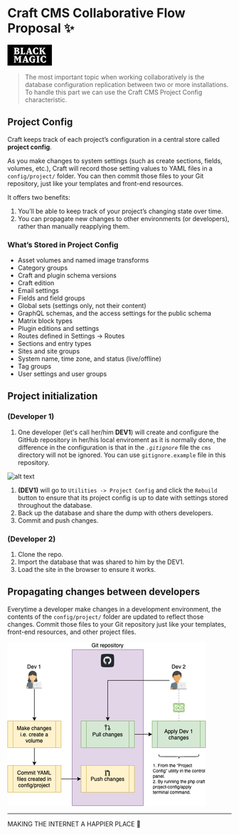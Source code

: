 # Craft CMS Collaborative Flow Proposal ✨
[![N|Solid](https://raw.githubusercontent.com/DianyelaMaldonado/email-base-layout/development/src/assets/BM-logo.png?token=AM5G2YUBVWL2PQKKHN3FG2LBNITGU)](https://heyblackmagic.com/)

> The most important topic when working collaboratively is the database configuration replication between two or more installations. To handle this part we can use the Craft CMS Project Config characteristic.

## Project Config
Craft keeps track of each project’s configuration in a central store called **project config**.

As you make changes to system settings (such as create sections, fields, volumes, etc.), Craft will record those setting values to YAML files in a `config/project/` folder. You can then commit those files to your Git repository, just like your templates and front-end resources.

It offers two benefits:

1. You’ll be able to keep track of your project’s changing state over time.
2. You can propagate new changes to other environments (or developers), rather than manually reapplying them.

### What’s Stored in Project Config
- Asset volumes and named image transforms
- Category groups
- Craft and plugin schema versions
- Craft edition
- Email settings
- Fields and field groups
- Global sets (settings only, not their content)
- GraphQL schemas, and the access settings for the public schema
- Matrix block types
- Plugin editions and settings
- Routes defined in Settings → Routes
- Sections and entry types
- Sites and site groups
- System name, time zone, and status (live/offline)
- Tag groups
- User settings and user groups

## Project initialization
### (Developer 1)
1. One developer (let's call her/him **DEV1**) will create and configure the GitHub repository in her/his local enviroment as it is normally done, the difference in the configuration is that in the  *`.gitignore`* file the `cms` directory will not be ignored. You can use `gitignore.example` file in this repository.

![alt text](https://github.comDianyelaMaldonado/craft-cms-collaborative-flow-proposal/blob/development/src/screenshots/git-ignore.png?raw=true)

1. **(DEV1)** will go to `Utilities -> Project Config` and click the `Rebuild` button to ensure that its project config is up to date with settings stored throughout the database.
2. Back up the database and share the dump with others developers.
3. Commit and push changes.

### (Developer 2)
1. Clone the repo.
2. Import the database that was shared to him by the DEV1.
3. Load the site in the browser to ensure it works.

## Propagating changes between developers

Everytime a developer make changes in a development environment, the contents of the `config/project/` folder are updated to reflect those changes. Commit those files to your Git repository just like your templates, front-end resources, and other project files.


![alt text](https://github.com/DianyelaMaldonado/craft-cms-collaborative-flow-proposal/blob/development/src/assets/project-config.png?raw=true)



-----
MAKING THE INTERNET A HAPPIER PLACE 💫
